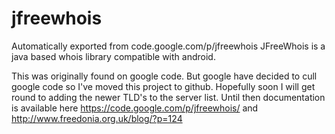 # jfreewhois
Automatically exported from code.google.com/p/jfreewhois
JFreeWhois is a java based whois library compatible with android.

This was originally found on google code. But google have decided to cull google code so I've moved this project to github.
Hopefully soon I will get round to adding the newer TLD's to the server list.
Until then documentation is available here https://code.google.com/p/jfreewhois/ and http://www.freedonia.org.uk/blog/?p=124
